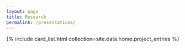 ```yaml
---
layout: page
title: Research
permalink: /presentations/
---
```


{% include card_list.html collection=site.data.home.project_entries %}

<style>
  /* make card backgrounds possible */
  .page-content .card{ position:relative; overflow:hidden; }
  .page-content .card h3,
  .page-content .card p,
  .page-content .card .highlight{ position:relative; z-index:2; }
  .page-content .card .card-bg{
    position:absolute; inset:0;
    width:100%; height:100%;
    object-fit:cover;
    opacity:.15;        /* faint/transparent */
    filter:grayscale(100%);
    pointer-events:none;
    z-index:1; border-radius:inherit;
  }
</style>

